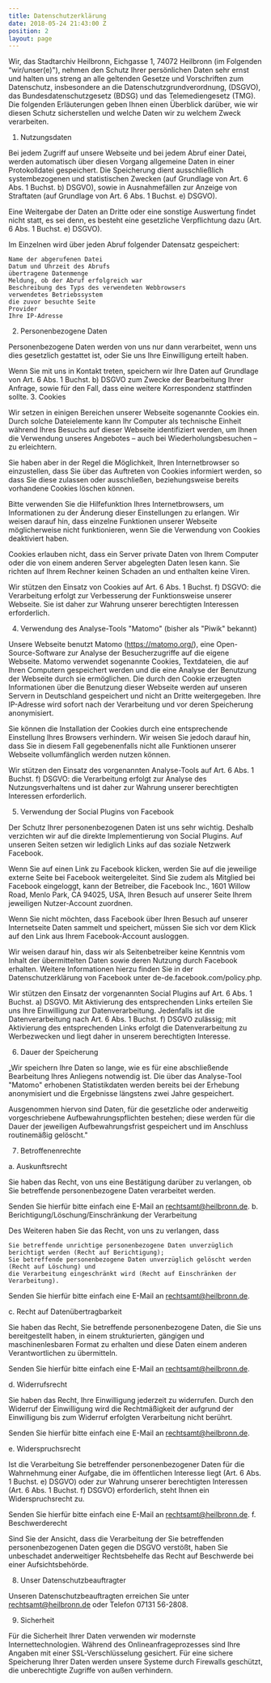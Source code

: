 ```yaml
---
title: Datenschutzerklärung
date: 2018-05-24 21:43:00 Z
position: 2
layout: page
---
```


Wir, das Stadtarchiv Heilbronn, Eichgasse 1, 74072 Heilbronn (im Folgenden “wir/unser(e)"), nehmen den Schutz Ihrer persönlichen Daten sehr ernst und halten uns streng an alle geltenden Gesetze und Vorschriften zum Datenschutz, insbesondere an die Datenschutzgrundverordnung, (DSGVO), das Bundesdatenschutzgesetz (BDSG) und das Telemediengesetz (TMG). Die folgenden Erläuterungen geben Ihnen einen Überblick darüber, wie wir diesen Schutz sicherstellen und welche Daten wir zu welchem Zweck verarbeiten.

1. Nutzungsdaten

Bei jedem Zugriff auf unsere Webseite und bei jedem Abruf einer Datei, werden automatisch über diesen Vorgang allgemeine Daten in einer Protokolldatei gespeichert. Die Speicherung dient ausschließlich systembezogenen und statistischen Zwecken (auf Grundlage von Art. 6 Abs. 1 Buchst. b) DSGVO), sowie in Ausnahmefällen zur Anzeige von Straftaten (auf Grundlage von Art. 6 Abs. 1 Buchst. e) DSGVO).

Eine Weitergabe der Daten an Dritte oder eine sonstige Auswertung findet nicht statt, es sei denn, es besteht eine gesetzliche Verpflichtung dazu (Art. 6 Abs. 1 Buchst. e) DSGVO).

Im Einzelnen wird über jeden Abruf folgender Datensatz gespeichert:

    Name der abgerufenen Datei
    Datum und Uhrzeit des Abrufs
    übertragene Datenmenge
    Meldung, ob der Abruf erfolgreich war
    Beschreibung des Typs des verwendeten Webbrowsers
    verwendetes Betriebssystem
    die zuvor besuchte Seite
    Provider
    Ihre IP-Adresse

2. Personenbezogene Daten

Personenbezogene Daten werden von uns nur dann verarbeitet, wenn uns dies gesetzlich gestattet ist, oder Sie uns Ihre Einwilligung erteilt haben.

Wenn Sie mit uns in Kontakt treten, speichern wir Ihre Daten auf Grundlage von Art. 6 Abs. 1 Buchst. b) DSGVO zum Zwecke der Bearbeitung Ihrer Anfrage, sowie für den Fall, dass eine weitere Korrespondenz stattfinden sollte.
3. Cookies

Wir setzen in einigen Bereichen unserer Webseite sogenannte Cookies ein. Durch solche Dateielemente kann Ihr Computer als technische Einheit während Ihres Besuchs auf dieser Webseite identifiziert werden, um Ihnen die Verwendung unseres Angebotes – auch bei Wiederholungsbesuchen – zu erleichtern.

Sie haben aber in der Regel die Möglichkeit, Ihren Internetbrowser so einzustellen, dass Sie über das Auftreten von Cookies informiert werden, so dass Sie diese zulassen oder ausschließen, beziehungsweise bereits vorhandene Cookies löschen können.

Bitte verwenden Sie die Hilfefunktion Ihres Internetbrowsers, um Informationen zu der Änderung dieser Einstellungen zu erlangen. Wir weisen darauf hin, dass einzelne Funktionen unserer Webseite möglicherweise nicht funktionieren, wenn Sie die Verwendung von Cookies deaktiviert haben.

Cookies erlauben nicht, dass ein Server private Daten von Ihrem Computer oder die von einem anderen Server abgelegten Daten lesen kann. Sie richten auf Ihrem Rechner keinen Schaden an und enthalten keine Viren.

Wir stützen den Einsatz von Cookies auf Art. 6 Abs. 1 Buchst. f) DSGVO: die Verarbeitung erfolgt zur Verbesserung der Funktionsweise unserer Webseite. Sie ist daher zur Wahrung unserer berechtigten Interessen erforderlich.

4. Verwendung des Analyse-Tools "Matomo" (bisher als "Piwik" bekannt)

Unsere Webseite benutzt Matomo (https://matomo.org/), eine Open-Source-Software zur Analyse der Besucherzugriffe auf die eigene Webseite. Matomo verwendet sogenannte Cookies, Textdateien, die auf Ihren Computern gespeichert werden und die eine Analyse der Benutzung der Webseite durch sie ermöglichen. Die durch den Cookie erzeugten Informationen über die Benutzung dieser Webseite werden auf unseren Servern in Deutschland gespeichert und nicht an Dritte weitergegeben. Ihre IP-Adresse wird sofort nach der Verarbeitung und vor deren Speicherung anonymisiert.

Sie können die Installation der Cookies durch eine entsprechende Einstellung Ihres Browsers verhindern. Wir weisen Sie jedoch darauf hin, dass Sie in diesem Fall gegebenenfalls nicht alle Funktionen unserer Webseite vollumfänglich werden nutzen können.

Wir stützen den Einsatz des vorgenannten Analyse-Tools auf Art. 6 Abs. 1 Buchst. f) DSGVO: die Verarbeitung erfolgt zur Analyse des Nutzungsverhaltens und ist daher zur Wahrung unserer berechtigten Interessen erforderlich.

5. Verwendung der Social Plugins von Facebook

Der Schutz Ihrer personenbezogenen Daten ist uns sehr wichtig. Deshalb verzichten wir auf die direkte Implementierung von Social Plugins. Auf unseren Seiten setzen wir lediglich Links auf das soziale Netzwerk Facebook.

Wenn Sie auf einen Link zu Facebook klicken, werden Sie auf die jeweilige externe Seite bei Facebook weitergeleitet. Sind Sie zudem als Mitglied bei Facebook eingeloggt, kann der Betreiber, die Facebook Inc., 1601 Willow Road, Menlo Park, CA 94025, USA, Ihren Besuch auf unserer Seite Ihrem jeweiligen Nutzer-Account zuordnen.

Wenn Sie nicht möchten, dass Facebook über Ihren Besuch auf unserer Internetseite Daten sammelt und speichert, müssen Sie sich vor dem Klick auf den Link aus Ihrem Facebook-Account ausloggen.

Wir weisen darauf hin, dass wir als Seitenbetreiber keine Kenntnis vom Inhalt der übermittelten Daten sowie deren Nutzung durch Facebook erhalten. Weitere Informationen hierzu finden Sie in der Datenschutzerklärung von Facebook unter de-de.facebook.com/policy.php.

Wir stützen den Einsatz der vorgenannten Social Plugins auf Art. 6 Abs. 1 Buchst. a) DSGVO. Mit Aktivierung des entsprechenden Links erteilen Sie uns Ihre Einwilligung zur Datenverarbeitung. Jedenfalls ist die Datenverarbeitung nach Art. 6 Abs. 1 Buchst. f) DSGVO zulässig; mit Aktivierung des entsprechenden Links erfolgt die Datenverarbeitung zu Werbezwecken und liegt daher in unserem berechtigten Interesse.

6. Dauer der Speicherung

„Wir speichern Ihre Daten so lange, wie es für eine abschließende Bearbeitung Ihres Anliegens notwendig ist. Die über das Analyse-Tool "Matomo" erhobenen Statistikdaten werden bereits bei der Erhebung anonymisiert und die Ergebnisse längstens zwei Jahre gespeichert.

Ausgenommen hiervon sind Daten, für die gesetzliche oder anderweitig vorgeschriebene Aufbewahrungspflichten bestehen; diese werden für die Dauer der jeweiligen Aufbewahrungsfrist gespeichert und im Anschluss routinemäßig gelöscht."

7. Betroffenenrechte

a. Auskunftsrecht

Sie haben das Recht, von uns eine Bestätigung darüber zu verlangen, ob Sie betreffende personenbezogene Daten verarbeitet werden.

Senden Sie hierfür bitte einfach eine E-Mail an rechtsamt@heilbronn.de.
b. Berichtigung/Löschung/Einschränkung der Verarbeitung

Des Weiteren haben Sie das Recht, von uns zu verlangen, dass

    Sie betreffende unrichtige personenbezogene Daten unverzüglich berichtigt werden (Recht auf Berichtigung);
    Sie betreffende personenbezogene Daten unverzüglich gelöscht werden (Recht auf Löschung) und
    die Verarbeitung eingeschränkt wird (Recht auf Einschränken der Verarbeitung).

Senden Sie hierfür bitte einfach eine E-Mail an rechtsamt@heilbronn.de.

c. Recht auf Datenübertragbarkeit

Sie haben das Recht, Sie betreffende personenbezogene Daten, die Sie uns bereitgestellt haben, in einem strukturierten, gängigen und maschinenlesbaren Format zu erhalten und diese Daten einem anderen Verantwortlichen zu übermitteln.

Senden Sie hierfür bitte einfach eine E-Mail an rechtsamt@heilbronn.de.

d. Widerrufsrecht

Sie haben das Recht, Ihre Einwilligung jederzeit zu widerrufen. Durch den Widerruf der Einwilligung wird die Rechtmäßigkeit der aufgrund der Einwilligung bis zum Widerruf erfolgten Verarbeitung nicht berührt.

Senden Sie hierfür bitte einfach eine E-Mail an rechtsamt@heilbronn.de.

e. Widerspruchsrecht

Ist die Verarbeitung Sie betreffender personenbezogener Daten für die Wahrnehmung einer Aufgabe, die im öffentlichen Interesse liegt (Art. 6 Abs. 1 Buchst. e) DSGVO) oder zur Wahrung unserer berechtigten Interessen (Art. 6 Abs. 1 Buchst. f) DSGVO) erforderlich, steht Ihnen ein Widerspruchsrecht zu.

Senden Sie hierfür bitte einfach eine E-Mail an rechtsamt@heilbronn.de.
f. Beschwerderecht

Sind Sie der Ansicht, dass die Verarbeitung der Sie betreffenden personenbezogenen Daten gegen die DSGVO verstößt, haben Sie unbeschadet anderweitiger Rechtsbehelfe das Recht auf Beschwerde bei einer Aufsichtsbehörde.

8. Unser Datenschutzbeauftragter

Unseren Datenschutzbeauftragten erreichen Sie unter rechtsamt@heilbronn.de oder Telefon 07131 56-2808.

9. Sicherheit

Für die Sicherheit Ihrer Daten verwenden wir modernste Internettechnologien. Während des Onlineanfrageprozesses sind Ihre Angaben mit einer SSL-Verschlüsselung gesichert. Für eine sichere Speicherung Ihrer Daten werden unsere Systeme durch Firewalls geschützt, die unberechtigte Zugriffe von außen verhindern. 